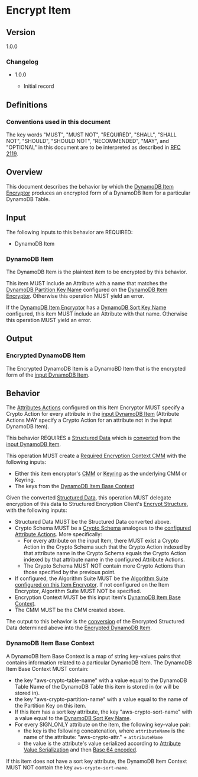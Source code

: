 [//]: # "Copyright Amazon.com Inc. or its affiliates. All Rights Reserved."
[//]: # "SPDX-License-Identifier: CC-BY-SA-4.0"

# Encrypt Item

## Version

1.0.0

### Changelog

- 1.0.0

  - Initial record

## Definitions

### Conventions used in this document

The key words "MUST", "MUST NOT", "REQUIRED", "SHALL", "SHALL NOT", "SHOULD", "SHOULD NOT", "RECOMMENDED", "MAY", and "OPTIONAL"
in this document are to be interpreted as described in [RFC 2119](https://tools.ietf.org/html/rfc2119).

## Overview

This document describes the behavior by which the [DynamoDB Item Encryptor](./ddb-item-encryptor.md)
produces an encrypted form of a DynamoDB Item for a particular DynamoDB Table.

## Input

The following inputs to this behavior are REQUIRED:

- DynamoDB Item

### DynamoDB Item

The DynamoDB Item is the plaintext item to be encrypted by this behavior.

This item MUST include an Attribute with a name that matches the
[DynamoDB Partition Key Name](./ddb-item-encryptor.md#dynamodb-partition-key-name)
configured on the [DynamoDB Item Encryptor](./ddb-item-encryptor.md).
Otherwise this operation MUST yield an error.

If the [DynamoDB Item Encryptor](./ddb-item-encryptor.md)
has a [DynamoDB Sort Key Name](./ddb-item-encryptor.md#dynamodb-sort-key-name) configured,
this item MUST include an Attribute with that name.
Otherwise this operation MUST yield an error.

## Output

### Encrypted DynamoDB Item

The Encrypted DynamoDB Item is a DynamoBD Item that is
the encrypted form of the [input DynamoDB Item](#dynamodb-item).

## Behavior

The [Attributes Actions](./ddb-item-encryptor.md#attribute-actions)
configured on this Item Encryptor MUST specify a Crypto Action
for every attribute in the [input DynamoDB Item](#dynamodb-item)
(Attribute Actions MAY specify a Crypto Action for an attribute not
in the input DynamoDB Item).

This behavior REQUIRES a [Structured Data](../structured-encryption/structures.md#structured-data)
which is [converted](./ddb-item-conversion.md) from the [input DynamoDB Item](#dynamodb-item).

This operation MUST create a
[Required Encryption Context CMM](https://github.com/awslabs/private-aws-encryption-sdk-specification-staging/blob/dafny-verified/framework/required-encryption-context-cmm.md)
with the following inputs:
- Either this item encryptor's [CMM](./ddb-item-encryptor.md#cmm) or [Keyring](./ddb-item-encryptor.md#keyring)
  as the underlying CMM or Keyring.
- The keys from the [DynamoDB Item Base Context](#dynamodb-item-base-context)

Given the converted [Structured Data](../structured-encryption/structures.md#structured-data),
this operation MUST delegate encryption of this data to
Structured Encryption Client's [Encrypt Structure](../structured-encryption/encrypt-structure.md),
with the following inputs:
- Structured Data MUST be the Structured Data converted above.
- Crypto Schema MUST be a [Crypto Schema](../structured-encryption/structures.md#crypto-schema)
  analogous to the [configured Attribute Actions](./ddb-item-encryptor.md#attribute-actions).
  More specifically:
  - For every attribute on the input Item,
    there MUST exist a Crypto Action in the Crypto Schema
    such that the Crypto Action indexed by that attribute name in the Crypto Schema
    equals the Crypto Action indexed by that attribute name in the configured Attribute Actions.
  - The Crypto Schema MUST NOT contain more Crypto Actions than those specified by the previous point.
- If configured, the Algorithm Suite MUST be the
  [Algorithm Suite configured on this Item Encryptor](./ddb-item-encryptor.md#algorithm-suite).
  If not configured on the Item Encryptor, Algorithm Suite MUST NOT be specified.
- Encryption Context MUST be this input Item's [DynamoDB Item Base Context](#dynamodb-item-base-context).
- The CMM MUST be the CMM created above.

The output to this behavior is the [conversion](./ddb-item-conversion.md)
of the Encrypted Structured Data determined above
into the [Encrypted DynamoDB Item](#encrypted-dynamodb-item).

### DynamoDB Item Base Context

A DynamoDB Item Base Context is a map of string key-values pairs
that contains information related to a particular DynamoDB Item.
The DynamoDB Item Base Context MUST contain:
  - the key "aws-crypto-table-name" with a value equal to the DynamoDB Table Name of the DynamoDB Table
    this item is stored in (or will be stored in).
  - the key "aws-crypto-partition-name" with a value equal to the name of the Partition Key on this item.
  - If this item has a sort key attribute,
    the key "aws-crypto-sort-name" with a value equal to the [DynamoDB Sort Key Name](#dynamodb-sort-key-name).
  - For every SIGN_ONLY attribute on the item, the following key-value pair:
    - the key is the following concatenation,
      where `attributeName` is the name of the attribute:
        "aws-crypto-attr." + `attributeName`
    - the value is the attribute's value serialized according to
      [Attribute Value Serialization](./ddb-attribute-serialization.md#attribute-value-serialization)
      and then [Base 64 encoded](https://www.rfc-editor.org/rfc/rfc4648).

If this item does not have a sort key attribute,
the DynamoDB Item Context MUST NOT contain the key `aws-crypto-sort-name`.
